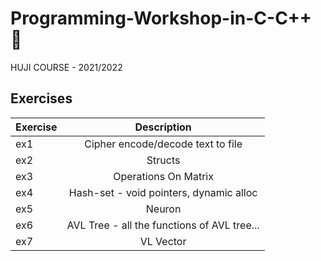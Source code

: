 # Programming-Workshop-in-C-C++ 🥇
HUJI COURSE - 2021/2022


## Exercises
| Exercise                          |   Description                                                                                                                      | 
| ----|:----------------------------------------------------------------------------------------------------------------------------------------------------------------:|
| ex1 | Cipher encode/decode text to file                                                                       |
| ex2 | Structs |
| ex3 | Operations On Matrix
| ex4 |  Hash-set - void pointers, dynamic alloc                                                                                           
| ex5 |  Neuron |
| ex6 | AVL Tree - all the functions of AVL tree... |
| ex7 | VL Vector |
